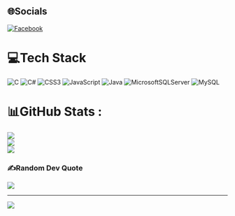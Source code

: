 
## 🌐Socials
[![Facebook](https://img.shields.io/badge/Facebook-%231877F2.svg?logo=Facebook&logoColor=white)](https://facebook.com/hwgnam27) 


# 💻Tech Stack
![C](https://img.shields.io/badge/c-%2300599C.svg?style=flat&logo=c&logoColor=white) ![C#](https://img.shields.io/badge/c%23-%23239120.svg?style=flat&logo=c-sharp&logoColor=white) ![CSS3](https://img.shields.io/badge/css3-%231572B6.svg?style=flat&logo=css3&logoColor=white) ![JavaScript](https://img.shields.io/badge/javascript-%23323330.svg?style=flat&logo=javascript&logoColor=%23F7DF1E) ![Java](https://img.shields.io/badge/java-%23ED8B00.svg?style=flat&logo=java&logoColor=white) ![MicrosoftSQLServer](https://img.shields.io/badge/Microsoft%20SQL%20Sever-CC2927?style=flat&logo=microsoft%20sql%20server&logoColor=white) ![MySQL](https://img.shields.io/badge/mysql-%2300f.svg?style=flat&logo=mysql&logoColor=white)
# 📊GitHub Stats :
![](https://github-readme-stats.vercel.app/api?username=HnamBietCode&theme=radical&hide_border=false&include_all_commits=false&count_private=false)<br/>
![](https://github-readme-streak-stats.herokuapp.com/?user=HnamBietCode&theme=radical&hide_border=false)<br/>
![](https://github-readme-stats.vercel.app/api/top-langs/?username=HnamBietCode&theme=radical&hide_border=false&include_all_commits=false&count_private=false&layout=compact)

### ✍️Random Dev Quote
![](https://quotes-github-readme.vercel.app/api?type=horizontal&theme=radical)

---
[![](https://visitcount.itsvg.in/api?id=HnamBietCode&icon=0&color=0)](https://visitcount.itsvg.in)
